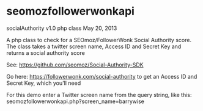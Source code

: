 seomozfollowerwonkapi
=====================

socialAuthority v1.0 php class
May 20, 2013

A php class to check for a SEOmoz/FollowerWonk Social Authority score. The class takes a twitter screen name, Access ID and Secret Key and returns a social authority score

See: https://github.com/seomoz/Social-Authority-SDK

Go here: https://followerwonk.com/social-authority to get an Access ID and Secret Key, which you'll need

For this demo enter a Twitter screen name from the query string, like this: seomozfollowerwonkapi.php?screen_name=barrywise
